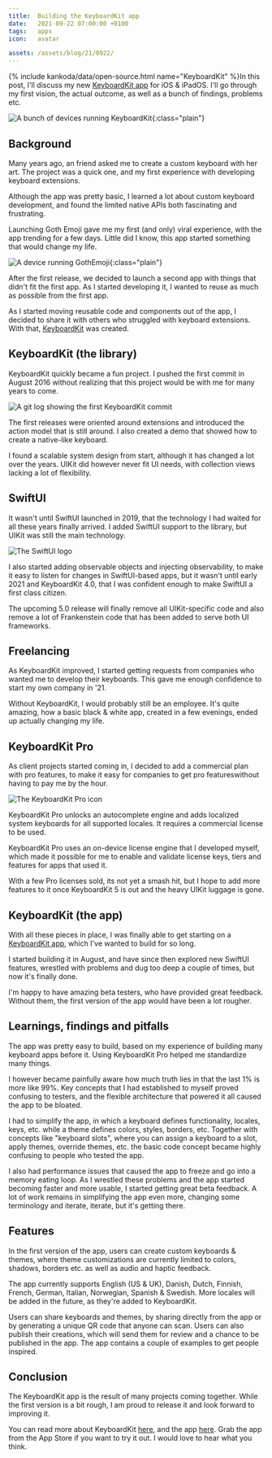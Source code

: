 ```yaml
---
title:  Building the KeyboardKit app
date:   2021-09-22 07:00:00 +0100
tags:   apps
icon:   avatar

assets: /assets/blog/21/0922/
---
```


{% include kankoda/data/open-source.html name="KeyboardKit" %}In this post, I'll discuss my new [KeyboardKit app]({{project.app}}) for iOS & iPadOS. I'll go through my first vision, the actual outcome, as well as a bunch of findings, problems etc.

![A bunch of devices running KeyboardKit]({{page.assets}}devices.png){:class="plain"}


## Background

Many years ago, an friend asked me to create a custom keyboard with her art. The project was a quick one, and my first experience with developing keyboard extensions.

Although the app was pretty basic, I learned a lot about custom keyboard development, and found the limited native APIs both fascinating and frustrating.

Launching Goth Emoji gave me my first (and only) viral experience, with the app trending for a few days. Little did I know, this app started something that would change my life.

![A device running GothEmoji]({{page.assets}}gothemoji.png){:class="plain"}

After the first release, we decided to launch a second app with things that didn't fit the first app. As I started developing it, I wanted to reuse as much as possible from the first app.

As I started moving reusable code and components out of the app, I decided to share it with others who struggled with keyboard extensions. With that, [KeyboardKit]({{project.url}}) was created.


## KeyboardKit (the library)

KeyboardKit quickly became a fun project. I pushed the first commit in August 2016 without realizing that this project would be with me for many years to come.

![A git log showing the first KeyboardKit commit]({{page.assets}}kk-first-commit.png)

The first releases were oriented around extensions and introduced the action model that is still around. I also created a demo that showed how to create a native-like keyboard.

I found a scalable system design from start, although it has changed a lot over the years. UIKit did however never fit UI needs, with collection views lacking a lot of flexibility.


## SwiftUI

It wasn't until SwiftUI launched in 2019, that the technology I had waited for all these years finally arrived. I added SwiftUI support to the library, but UIKit was still the main technology. 

![The SwiftUI logo]({{page.assets}}swiftui.jpeg)

I also started adding observable objects and injecting observability, to make it easy to listen for changes in SwiftUI-based apps, but it wasn't until early 2021 and KeyboardKit 4.0, that I was confident enough to make SwiftUI a first class citizen.

The upcoming 5.0 release will finally remove all UIKit-specific code and also remove a lot of Frankenstein code that has been added to serve both UI frameworks.


## Freelancing

As KeyboardKit improved, I started getting requests from companies who wanted me to develop their keyboards. This gave me enough confidence to start my own company in '21.

Without KeyboardKit, I would probably still be an employee. It's quite amazing, how a basic black & white app, created in a few evenings, ended up actually changing my life.


## KeyboardKit Pro

As client projects started coming in, I decided to add a commercial plan with pro features, to make it easy for companies to get pro featureswithout having to pay me by the hour.

![The KeyboardKit Pro icon]({{page.assets}}pro.png)

KeyboardKit Pro unlocks an autocomplete engine and adds localized system keyboards for all supported locales. It requires a commercial license to be used.

KeyboardKit Pro uses an on-device license engine that I developed myself, which made it possible for me to enable and validate license keys, tiers and features for apps that used it.

With a few Pro licenses sold, its not yet a smash hit, but I hope to add more features to it once KeyboardKit 5 is out and the heavy UIKit luggage is gone.


## KeyboardKit (the app)

With all these pieces in place, I was finally able to get starting on a [KeyboardKit app]({{project.app}}), which I've wanted to build for so long.

I started building it in August, and have since then explored new SwiftUI features, wrestled with problems and dug too deep a couple of times, but now it's finally done.

I'm happy to have amazing beta testers, who have provided great feedback. Without them, the first version of the app would have been a lot rougher.


## Learnings, findings and pitfalls

The app was pretty easy to build, based on my experience of building many keyboard apps before it. Using KeyboardKit Pro helped me standardize many things.

I however became painfully aware how much truth lies in that the last 1% is more like 99%. Key concepts that I had established to myself proved confusing to testers, and the flexible architecture that powered it all caused the app to be bloated.

I had to simplify the app, in which a keyboard defines functionality, locales, keys, etc. while a theme defines colors, styles, borders, etc. Together with concepts like "keyboard slots", where you can assign a keyboard to a slot, apply themes, override themes, etc. the basic code concept became highly confusing to people who tested the app.

I also had performance issues that caused the app to freeze and go into a memory eating loop. As I wrestled these problems and the app started becoming faster and more usable, I started getting great beta feedback. A lot of work remains in simplifying the app even more, changing some terminology and iterate, iterate, but it's getting there.


## Features

In the first version of the app, users can create custom keyboards & themes, where theme customizations are currently limited to colors, shadows, borders etc. as well as audio and haptic feedback. 

The app currently supports English (US & UK), Danish, Dutch, Finnish, French, German, Italian, Norwegian, Spanish & Swedish. More locales will be added in the future, as they're added to KeyboardKit.

Users can share keyboards and themes, by sharing directly from the app or by generating a unique QR code that anyone can scan. Users can also publish their creations, which will send them for review and a chance to be published in the app. The app contains a couple of examples to get people inspired.


## Conclusion

The KeyboardKit app is the result of many projects coming together. While the first version is a bit rough, I am proud to release it and look forward to improving it.

You can read more about KeyboardKit [here]({{project.url}}), and the app [here]({{project.app}}). Grab the app from the App Store if you want to try it out. I would love to hear what you think.